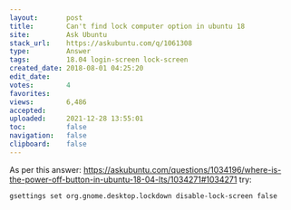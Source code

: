```yaml
---
layout:       post
title:        Can't find lock computer option in ubuntu 18
site:         Ask Ubuntu
stack_url:    https://askubuntu.com/q/1061308
type:         Answer
tags:         18.04 login-screen lock-screen
created_date: 2018-08-01 04:25:20
edit_date:    
votes:        4
favorites:    
views:        6,486
accepted:     
uploaded:     2021-12-28 13:55:01
toc:          false
navigation:   false
clipboard:    false
---
```


As per this answer: https://askubuntu.com/questions/1034196/where-is-the-power-off-button-in-ubuntu-18-04-lts/1034271#1034271 try:

``` 
gsettings set org.gnome.desktop.lockdown disable-lock-screen false

```
